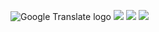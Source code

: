  ![Google Translate logo]()  ![](https://www.google.com/images/cleardot.gif)  ![](https://www.google.com/images/cleardot.gif)  ![](https://www.google.com/images/cleardot.gif)  ![]() 